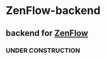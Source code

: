 # ZenFlow-backend

## backend for [ZenFlow](https://github.com/soham0w0sarkar/ZenFlow)

### UNDER CONSTRUCTION
